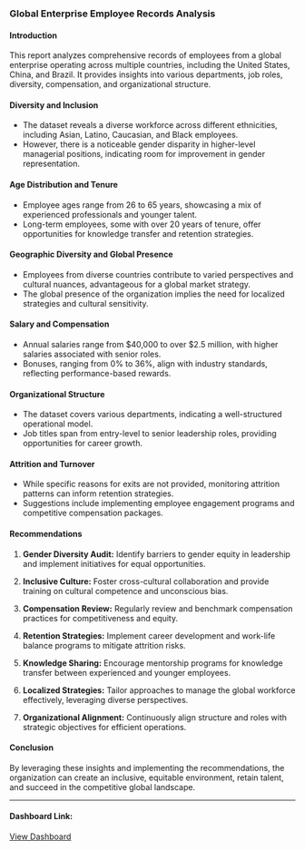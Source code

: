### Global Enterprise Employee Records Analysis

#### Introduction
This report analyzes comprehensive records of employees from a global enterprise operating across multiple countries, including the United States, China, and Brazil. It provides insights into various departments, job roles, diversity, compensation, and organizational structure.

#### Diversity and Inclusion
- The dataset reveals a diverse workforce across different ethnicities, including Asian, Latino, Caucasian, and Black employees.
- However, there is a noticeable gender disparity in higher-level managerial positions, indicating room for improvement in gender representation.

#### Age Distribution and Tenure
- Employee ages range from 26 to 65 years, showcasing a mix of experienced professionals and younger talent.
- Long-term employees, some with over 20 years of tenure, offer opportunities for knowledge transfer and retention strategies.

#### Geographic Diversity and Global Presence
- Employees from diverse countries contribute to varied perspectives and cultural nuances, advantageous for a global market strategy.
- The global presence of the organization implies the need for localized strategies and cultural sensitivity.

#### Salary and Compensation
- Annual salaries range from $40,000 to over $2.5 million, with higher salaries associated with senior roles.
- Bonuses, ranging from 0% to 36%, align with industry standards, reflecting performance-based rewards.

#### Organizational Structure
- The dataset covers various departments, indicating a well-structured operational model.
- Job titles span from entry-level to senior leadership roles, providing opportunities for career growth.

#### Attrition and Turnover
- While specific reasons for exits are not provided, monitoring attrition patterns can inform retention strategies.
- Suggestions include implementing employee engagement programs and competitive compensation packages.

#### Recommendations
1. **Gender Diversity Audit:** Identify barriers to gender equity in leadership and implement initiatives for equal opportunities.
   
2. **Inclusive Culture:** Foster cross-cultural collaboration and provide training on cultural competence and unconscious bias.
   
3. **Compensation Review:** Regularly review and benchmark compensation practices for competitiveness and equity.
   
4. **Retention Strategies:** Implement career development and work-life balance programs to mitigate attrition risks.
   
5. **Knowledge Sharing:** Encourage mentorship programs for knowledge transfer between experienced and younger employees.
   
6. **Localized Strategies:** Tailor approaches to manage the global workforce effectively, leveraging diverse perspectives.
   
7. **Organizational Alignment:** Continuously align structure and roles with strategic objectives for efficient operations.

#### Conclusion
By leveraging these insights and implementing the recommendations, the organization can create an inclusive, equitable environment, retain talent, and succeed in the competitive global landscape.

---

#### Dashboard Link:
[View Dashboard](https://app.datasquirrel.ai/project/3fed5cad-ea9e-43d1-b57b-027faf149624/edit)

